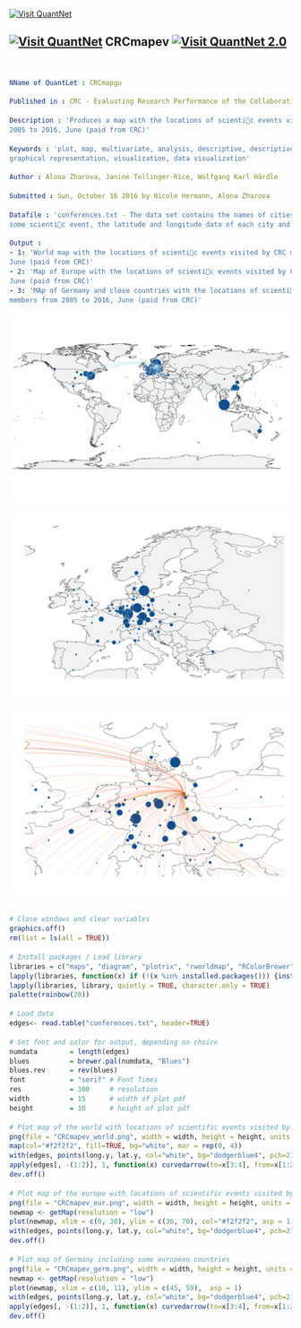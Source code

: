﻿
[<img src="https://github.com/QuantLet/Styleguide-and-Validation-procedure/blob/master/pictures/banner.png" alt="Visit QuantNet">](http://quantlet.de/index.php?p=info)

## [<img src="https://github.com/QuantLet/Styleguide-and-Validation-procedure/blob/master/pictures/qloqo.png" alt="Visit QuantNet">](http://quantlet.de/) **CRCmapev** [<img src="https://github.com/QuantLet/Styleguide-and-Validation-procedure/blob/master/pictures/QN2.png" width="60" alt="Visit QuantNet 2.0">](http://quantlet.de/d3/ia)


```yaml


NName of QuantLet : CRCmapgu

Published in : CRC - Evaluating Research Performance of the Collaborative Research Center 649

Description : 'Produces a map with the locations of scientic events visited by CRC members from 
2005 to 2016, June (paid from CRC)'

Keywords : 'plot, map, multivariate, analysis, descriptive, descriptive-methods, distribution, 
graphical representation, visualization, data visualization'

Author : Alona Zharova, Janine Tellinger-Rice, Wolfgang Karl Härdle

Submitted : Sun, October 16 2016 by Nicole Hermann, Alona Zharova

Datafile : 'conferences.txt - The data set contains the names of cities where CRC members visited 
some scientic event, the latitude and longitude data of each city and the total number of visits'
 
Output : 
- 1: 'World map with the locations of scientic events visited by CRC members from 2005 to 2016, 
June (paid from CRC)'
- 2: 'Map of Europe with the locations of scientic events visited by CRC members from 2005 to 2016, 
June (paid from CRC)'
- 3: 'MAp of Germany and close countries with the locations of scientic events visited by CRC 
members from 2005 to 2016, June (paid from CRC)'
```

![Picture1](CRCmapev_world.png)

![Picture1](CRCmapev_eur.png)

![Picture1](CRCmapev_germ.png)


```r

# Close windows and clear variables
graphics.off()
rm(list = ls(all = TRUE))

# Install packages / Load library
libraries = c("maps", "diagram", "plotrix", "rworldmap", "RColorBrewer")
lapply(libraries, function(x) if (!(x %in% installed.packages())) {install.packages(x)})
lapply(libraries, library, quietly = TRUE, character.only = TRUE)
palette(rainbow(20))

# Load data
edges<- read.table("conferences.txt", header=TRUE)

# Set font and color for output, depending on choice
numdata        = length(edges)
blues          = brewer.pal(numdata, "Blues")
blues.rev      = rev(blues)
font           = "serif" # Font Times
res            = 300     # resolution
width          = 15      # width of plot pdf
height         = 10      # height of plot pdf

# Plot map of the world with locations of scientific events visited by CRC members
png(file = "CRCmapev_world.png", width = width, height = height, units = "in", res = res, family = font)
map(col="#f2f2f2", fill=TRUE, bg="white", mar = rep(0, 4)) 
with(edges, points(long.y, lat.y, col="white", bg="dodgerblue4", pch=21, cex=rescale(col, c(1, 8)))) 
apply(edges[, -(1:2)], 1, function(x) curvedarrow(to=x[3:4], from=x[1:2], lcol="lightblue", curve=.1, endhead=FALSE, arr.pos = 0, lwd=.1))
dev.off() 

# Plot map of the europe with locations of scientific events visited by CRC members
png(file = "CRCmapev_eur.png", width = width, height = height, units = "in", res = res, family = font)
newmap <- getMap(resolution = "low")
plot(newmap, xlim = c(0, 30), ylim = c(36, 70), col="#f2f2f2", asp = 1)
with(edges, points(long.y, lat.y, col="white", bg="dodgerblue4", pch=21, cex=rescale(col, c(1, 8)))) 
dev.off() 

# Plot map of Germany including some european countries 
png(file = "CRCmapev_germ.png", width = width, height = height, units = "in", res = res, family = font)
newmap <- getMap(resolution = "low")
plot(newmap, xlim = c(10, 11), ylim = c(45, 59),  asp = 1)
with(edges, points(long.y, lat.y, col="white", bg="dodgerblue4", pch=21, cex=rescale(col, c(1, 8)))) 
apply(edges[, -(1:2)], 1, function(x) curvedarrow(to=x[3:4], from=x[1:2], lcol=x[5], curve=.1, endhead=FALSE, arr.pos = 0, lwd=.1))
dev.off() 


```
